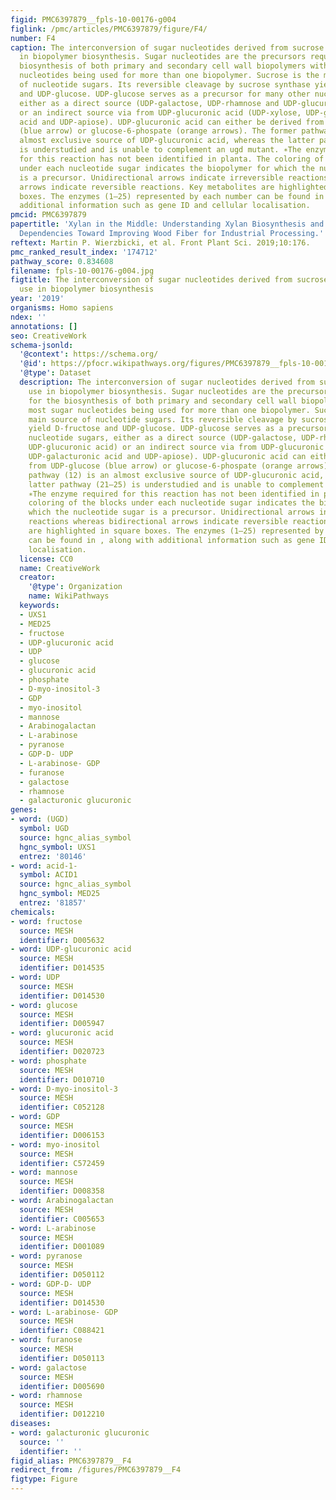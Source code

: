 ```yaml
---
figid: PMC6397879__fpls-10-00176-g004
figlink: /pmc/articles/PMC6397879/figure/F4/
number: F4
caption: The interconversion of sugar nucleotides derived from sucrose and their use
  in biopolymer biosynthesis. Sugar nucleotides are the precursors required for the
  biosynthesis of both primary and secondary cell wall biopolymers with most sugar
  nucleotides being used for more than one biopolymer. Sucrose is the main source
  of nucleotide sugars. Its reversible cleavage by sucrose synthase yield D-fructose
  and UDP-glucose. UDP-glucose serves as a precursor for many other nucleotide sugars,
  either as a direct source (UDP-galactose, UDP-rhamnose and UDP-glucuronic acid)
  or an indirect source via from UDP-glucuronic acid (UDP-xylose, UDP-galacturonic
  acid and UDP-apiose). UDP-glucuronic acid can either be derived from UDP-glucose
  (blue arrow) or glucose-6-phospate (orange arrows). The former pathway (12) is an
  almost exclusive source of UDP-glucuronic acid, whereas the latter pathway (21–25)
  is understudied and is unable to complement an ugd mutant. ∗The enzyme required
  for this reaction has not been identified in planta. The coloring of the blocks
  under each nucleotide sugar indicates the biopolymer for which the nucleotide sugar
  is a precursor. Unidirectional arrows indicate irreversible reactions whereas bidirectional
  arrows indicate reversible reactions. Key metabolites are highlighted in square
  boxes. The enzymes (1–25) represented by each number can be found in , along with
  additional information such as gene ID and cellular localisation.
pmcid: PMC6397879
papertitle: 'Xylan in the Middle: Understanding Xylan Biosynthesis and Its Metabolic
  Dependencies Toward Improving Wood Fiber for Industrial Processing.'
reftext: Martin P. Wierzbicki, et al. Front Plant Sci. 2019;10:176.
pmc_ranked_result_index: '174712'
pathway_score: 0.834608
filename: fpls-10-00176-g004.jpg
figtitle: The interconversion of sugar nucleotides derived from sucrose and their
  use in biopolymer biosynthesis
year: '2019'
organisms: Homo sapiens
ndex: ''
annotations: []
seo: CreativeWork
schema-jsonld:
  '@context': https://schema.org/
  '@id': https://pfocr.wikipathways.org/figures/PMC6397879__fpls-10-00176-g004.html
  '@type': Dataset
  description: The interconversion of sugar nucleotides derived from sucrose and their
    use in biopolymer biosynthesis. Sugar nucleotides are the precursors required
    for the biosynthesis of both primary and secondary cell wall biopolymers with
    most sugar nucleotides being used for more than one biopolymer. Sucrose is the
    main source of nucleotide sugars. Its reversible cleavage by sucrose synthase
    yield D-fructose and UDP-glucose. UDP-glucose serves as a precursor for many other
    nucleotide sugars, either as a direct source (UDP-galactose, UDP-rhamnose and
    UDP-glucuronic acid) or an indirect source via from UDP-glucuronic acid (UDP-xylose,
    UDP-galacturonic acid and UDP-apiose). UDP-glucuronic acid can either be derived
    from UDP-glucose (blue arrow) or glucose-6-phospate (orange arrows). The former
    pathway (12) is an almost exclusive source of UDP-glucuronic acid, whereas the
    latter pathway (21–25) is understudied and is unable to complement an ugd mutant.
    ∗The enzyme required for this reaction has not been identified in planta. The
    coloring of the blocks under each nucleotide sugar indicates the biopolymer for
    which the nucleotide sugar is a precursor. Unidirectional arrows indicate irreversible
    reactions whereas bidirectional arrows indicate reversible reactions. Key metabolites
    are highlighted in square boxes. The enzymes (1–25) represented by each number
    can be found in , along with additional information such as gene ID and cellular
    localisation.
  license: CC0
  name: CreativeWork
  creator:
    '@type': Organization
    name: WikiPathways
  keywords:
  - UXS1
  - MED25
  - fructose
  - UDP-glucuronic acid
  - UDP
  - glucose
  - glucuronic acid
  - phosphate
  - D-myo-inositol-3
  - GDP
  - myo-inositol
  - mannose
  - Arabinogalactan
  - L-arabinose
  - pyranose
  - GDP-D- UDP
  - L-arabinose- GDP
  - furanose
  - galactose
  - rhamnose
  - galacturonic glucuronic
genes:
- word: (UGD)
  symbol: UGD
  source: hgnc_alias_symbol
  hgnc_symbol: UXS1
  entrez: '80146'
- word: acid-1-
  symbol: ACID1
  source: hgnc_alias_symbol
  hgnc_symbol: MED25
  entrez: '81857'
chemicals:
- word: fructose
  source: MESH
  identifier: D005632
- word: UDP-glucuronic acid
  source: MESH
  identifier: D014535
- word: UDP
  source: MESH
  identifier: D014530
- word: glucose
  source: MESH
  identifier: D005947
- word: glucuronic acid
  source: MESH
  identifier: D020723
- word: phosphate
  source: MESH
  identifier: D010710
- word: D-myo-inositol-3
  source: MESH
  identifier: C052128
- word: GDP
  source: MESH
  identifier: D006153
- word: myo-inositol
  source: MESH
  identifier: C572459
- word: mannose
  source: MESH
  identifier: D008358
- word: Arabinogalactan
  source: MESH
  identifier: C005653
- word: L-arabinose
  source: MESH
  identifier: D001089
- word: pyranose
  source: MESH
  identifier: D050112
- word: GDP-D- UDP
  source: MESH
  identifier: D014530
- word: L-arabinose- GDP
  source: MESH
  identifier: C088421
- word: furanose
  source: MESH
  identifier: D050113
- word: galactose
  source: MESH
  identifier: D005690
- word: rhamnose
  source: MESH
  identifier: D012210
diseases:
- word: galacturonic glucuronic
  source: ''
  identifier: ''
figid_alias: PMC6397879__F4
redirect_from: /figures/PMC6397879__F4
figtype: Figure
---
```

